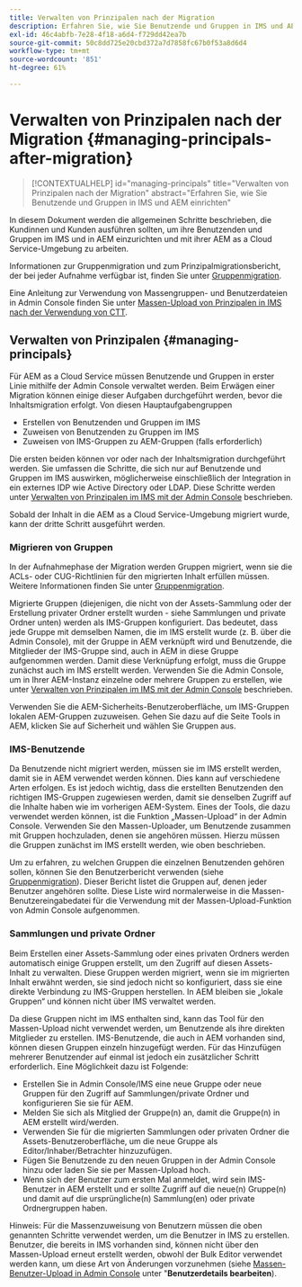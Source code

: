 ```yaml
---
title: Verwalten von Prinzipalen nach der Migration
description: Erfahren Sie, wie Sie Benutzende und Gruppen in IMS und AEM einrichten
exl-id: 46c4abfb-7e28-4f18-a6d4-f729dd42ea7b
source-git-commit: 50c8dd725e20cbd372a7d7858fc67b0f53a8d6d4
workflow-type: tm+mt
source-wordcount: '851'
ht-degree: 61%

---
```


# Verwalten von Prinzipalen nach der Migration {#managing-principals-after-migration}

>[!CONTEXTUALHELP]
>id="managing-principals"
>title="Verwalten von Prinzipalen nach der Migration"
>abstract="Erfahren Sie, wie Sie Benutzende und Gruppen in IMS und AEM einrichten"

In diesem Dokument werden die allgemeinen Schritte beschrieben, die Kundinnen und Kunden ausführen sollten, um ihre Benutzenden und Gruppen im IMS und in AEM einzurichten und mit ihrer AEM as a Cloud Service-Umgebung zu arbeiten.

Informationen zur Gruppenmigration und zum Prinzipalmigrationsbericht, der bei jeder Aufnahme verfügbar ist, finden Sie unter [Gruppenmigration](/help/journey-migration/content-transfer-tool/using-content-transfer-tool/group-migration.md).

Eine Anleitung zur Verwendung von Massengruppen- und Benutzerdateien in Admin Console finden Sie unter [Massen-Upload von Prinzipalen in IMS nach der Verwendung von CTT](/help/journey-migration/content-transfer-tool/using-content-transfer-tool/bulk-principal-uploading.md).

## Verwalten von Prinzipalen {#managing-principals}

Für AEM as a Cloud Service müssen Benutzende und Gruppen in erster Linie mithilfe der Admin Console verwaltet werden.  Beim Erwägen einer Migration können einige dieser Aufgaben durchgeführt werden, bevor die Inhaltsmigration erfolgt.  Von diesen Hauptaufgabengruppen

* Erstellen von Benutzenden und Gruppen im IMS
* Zuweisen von Benutzenden zu Gruppen im IMS
* Zuweisen von IMS-Gruppen zu AEM-Gruppen (falls erforderlich)

Die ersten beiden können vor oder nach der Inhaltsmigration durchgeführt werden.  Sie umfassen die Schritte, die sich nur auf Benutzende und Gruppen im IMS auswirken, möglicherweise einschließlich der Integration in ein externes IDP wie Active Directory oder LDAP.  Diese Schritte werden unter [Verwalten von Prinzipalen im IMS mit der Admin Console](/help/journey-migration/managing-principals.md) beschrieben.

Sobald der Inhalt in die AEM as a Cloud Service-Umgebung migriert wurde, kann der dritte Schritt ausgeführt werden.

### Migrieren von Gruppen

In der Aufnahmephase der Migration werden Gruppen migriert, wenn sie die ACLs- oder CUG-Richtlinien für den migrierten Inhalt erfüllen müssen.  Weitere Informationen finden Sie unter [Gruppenmigration](/help/journey-migration/content-transfer-tool/using-content-transfer-tool/group-migration.md).

Migrierte Gruppen (diejenigen, die nicht von der Assets-Sammlung oder der Erstellung privater Ordner erstellt wurden - siehe Sammlungen und private Ordner unten) werden als IMS-Gruppen konfiguriert.  Das bedeutet, dass jede Gruppe mit demselben Namen, die im IMS erstellt wurde (z. B. über die Admin Console), mit der Gruppe in AEM verknüpft wird und Benutzende, die Mitglieder der IMS-Gruppe sind, auch in AEM in diese Gruppe aufgenommen werden.  Damit diese Verknüpfung erfolgt, muss die Gruppe zunächst auch im IMS erstellt werden.  Verwenden Sie die Admin Console, um in Ihrer AEM-Instanz einzelne oder mehrere Gruppen zu erstellen, wie unter [Verwalten von Prinzipalen im IMS mit der Admin Console](/help/journey-migration/managing-principals.md) beschrieben.

Verwenden Sie die AEM-Sicherheits-Benutzeroberfläche, um IMS-Gruppen lokalen AEM-Gruppen zuzuweisen. Gehen Sie dazu auf die Seite Tools in AEM, klicken Sie auf Sicherheit und wählen Sie Gruppen aus.

### IMS-Benutzende

Da Benutzende nicht migriert werden, müssen sie im IMS erstellt werden, damit sie in AEM verwendet werden können.  Dies kann auf verschiedene Arten erfolgen. Es ist jedoch wichtig, dass die erstellten Benutzenden den richtigen IMS-Gruppen zugewiesen werden, damit sie denselben Zugriff auf die Inhalte haben wie im vorherigen AEM-System.  Eines der Tools, die dazu verwendet werden können, ist die Funktion „Massen-Upload“ in der Admin Console. Verwenden Sie den Massen-Uploader, um Benutzende zusammen mit Gruppen hochzuladen, denen sie angehören müssen.  Hierzu müssen die Gruppen zunächst im IMS erstellt werden, wie oben beschrieben.

Um zu erfahren, zu welchen Gruppen die einzelnen Benutzenden gehören sollen, können Sie den Benutzerbericht verwenden (siehe [Gruppenmigration](/help/journey-migration/content-transfer-tool/using-content-transfer-tool/group-migration.md)).  Dieser Bericht listet die Gruppen auf, denen jeder Benutzer angehören sollte. Diese Liste wird normalerweise in die Massen-Benutzereingabedatei für die Verwendung mit der Massen-Upload-Funktion von Admin Console aufgenommen.

### Sammlungen und private Ordner

Beim Erstellen einer Assets-Sammlung oder eines privaten Ordners werden automatisch einige Gruppen erstellt, um den Zugriff auf diesen Assets-Inhalt zu verwalten.  Diese Gruppen werden migriert, wenn sie im migrierten Inhalt erwähnt werden, sie sind jedoch nicht so konfiguriert, dass sie eine direkte Verbindung zu IMS-Gruppen herstellen. In AEM bleiben sie „lokale Gruppen“ und können nicht über IMS verwaltet werden.

Da diese Gruppen nicht im IMS enthalten sind, kann das Tool für den Massen-Upload nicht verwendet werden, um Benutzende als ihre direkten Mitglieder zu erstellen.  IMS-Benutzende, die auch in AEM vorhanden sind, können diesen Gruppen einzeln hinzugefügt werden. Für das Hinzufügen mehrerer Benutzender auf einmal ist jedoch ein zusätzlicher Schritt erforderlich.  Eine Möglichkeit dazu ist Folgende:
* Erstellen Sie in Admin Console/IMS eine neue Gruppe oder neue Gruppen für den Zugriff auf Sammlungen/private Ordner und konfigurieren Sie sie für AEM.
* Melden Sie sich als Mitglied der Gruppe(n) an, damit die Gruppe(n) in AEM erstellt wird/werden.
* Verwenden Sie für die migrierten Sammlungen oder privaten Ordner die Assets-Benutzeroberfläche, um die neue Gruppe als Editor/Inhaber/Betrachter hinzuzufügen.
* Fügen Sie Benutzende zu den neuen Gruppen in der Admin Console hinzu oder laden Sie sie per Massen-Upload hoch.
* Wenn sich der Benutzer zum ersten Mal anmeldet, wird sein IMS-Benutzer in AEM erstellt und er sollte Zugriff auf die neue(n) Gruppe(n) und damit auf die ursprüngliche(n) Sammlung(en) oder private Ordnergruppen haben.

Hinweis: Für die Massenzuweisung von Benutzern müssen die oben genannten Schritte verwendet werden, um die Benutzer in IMS zu erstellen. Benutzer, die bereits in IMS vorhanden sind, können nicht über den Massen-Upload erneut erstellt werden, obwohl der Bulk Editor verwendet werden kann, um diese Art von Änderungen vorzunehmen (siehe [Massen-Benutzer-Upload in Admin Console](https://helpx.adobe.com/enterprise/using/bulk-upload-users.html) unter &quot;**Benutzerdetails bearbeiten**).
